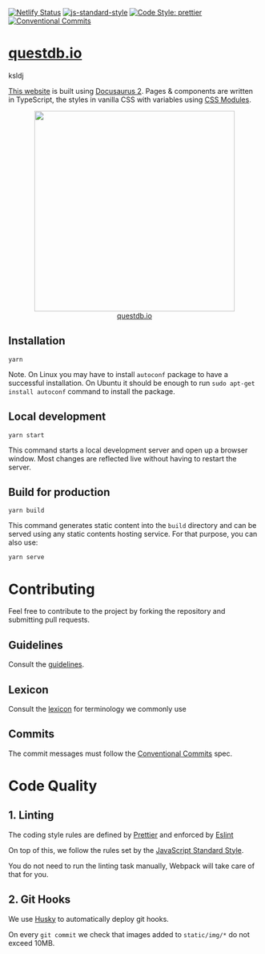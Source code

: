 [![Netlify Status](https://api.netlify.com/api/v1/badges/8bf4638d-8f79-4cc4-9970-b47359eb1a35/deploy-status)](https://app.netlify.com/sites/unruffled-blackwell-31bfb2/deploys) [![js-standard-style](https://img.shields.io/badge/code%20style-standard-brightgreen.svg)](http://standardjs.com) [![Code Style: prettier](https://img.shields.io/badge/code_style-prettier-ff69b4.svg)](https://github.com/prettier/prettier) [![Conventional Commits](https://img.shields.io/badge/Conventional%20Commits-1.0.0-green.svg)](https://conventionalcommits.org)

# [questdb.io](http://questdb.io)

ksldj

[This website](https://questdb.io) is built using [Docusaurus 2](https://v2.docusaurus.io/). Pages & components are written in TypeScript, the styles in vanilla CSS with variables using [CSS Modules](https://github.com/css-modules/css-modules).

<!-- prettier-ignore-start -->

<div align="center">
  <a href="http://questdb.io">
    <img src=".github/console.png" width="400" />
  </a>
</div>

<div align="center">
  <a href="http://questdb.io">
    questdb.io
  </a>
</div>

<!-- prettier-ignore-end -->

## Installation

```script
yarn
```

Note. On Linux you may have to install `autoconf` package to have a successful installation. On Ubuntu it should be enough to run `sudo apt-get install autoconf` command to install the package.

## Local development

```script
yarn start
```

This command starts a local development server and open up a browser window. Most changes are reflected live without having to restart the server.

## Build for production

```script
yarn build
```

This command generates static content into the `build` directory and can be served using any static contents hosting service. For that purpose, you can also use:

```script
yarn serve
```

# Contributing

Feel free to contribute to the project by forking the repository and submitting pull requests.

## Guidelines

Consult the [guidelines](https://github.com/questdb/questdb.io/blob/master/docs/__guidelines/markdown.md).

## Lexicon

Consult the [lexicon](https://github.com/questdb/questdb.io/blob/master/docs/__guidelines/lexicon.md) for terminology we commonly use

## Commits

The commit messages must follow the [Conventional Commits](https://conventionalcommits.org/) spec.

# Code Quality

## 1. Linting

The coding style rules are defined by [Prettier](https://prettier.io/) and enforced by [Eslint](https://eslint.org)

On top of this, we follow the rules set by the [JavaScript Standard Style](https://standardjs.com/rules.html).

You do not need to run the linting task manually, Webpack will take care of that for you.

## 2. Git Hooks

We use [Husky](https://github.com/typicode/husky) to automatically deploy git hooks.

On every `git commit` we check that images added to `static/img/*` do not exceed 10MB.
